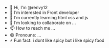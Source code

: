 - 👋 Hi, I’m @renvy12
- 👀 I’m interested in Front developer
- 🌱 I’m currently learning html css and js
- 💞️ I’m looking to collaborate on ...
- 📫 How to reach me ...
- 😄 Pronouns: ...
- ⚡ Fun fact: i dont like spicy but i like spicy food

<!---
renvy12/renvy12 is a ✨ special ✨ repository because its `README.md` (this file) appears on your GitHub profile.
You can click the Preview link to take a look at your changes.
--->
